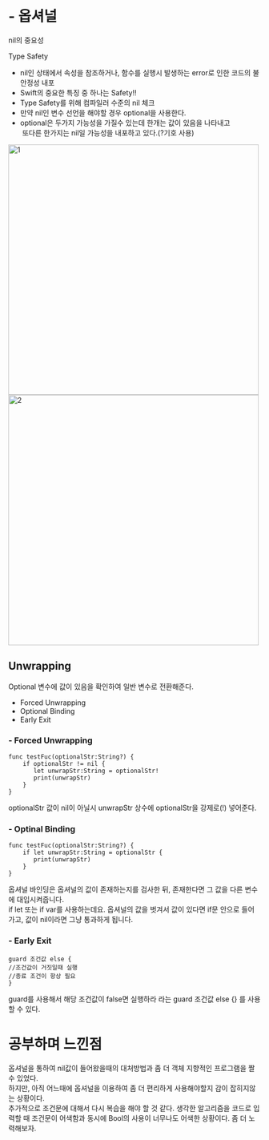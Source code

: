 # - 옵셔널

nil의 중요성

Type Safety

- nil인 상태에서 속성을 참조하거나, 함수를 실행시 발생하는 error로 인한 코드의 불안정성 내포 
- Swift의 중요한 특징 중 하나는 Safety!! 
- Type Safety를 위해 컴파일러 수준의 nil 체크 
- 만약 nil인 변수 선언을 해야할 경우 optional을 사용한다. 
- optional은 두가지 가능성을 가질수 있는데 한개는 값이 있음을 나타내고 <br> 또다른 한가지는 nil일 가능성을 내포하고 있다.(?기호 사용) 

<img width="500" alt="1" src="https://user-images.githubusercontent.com/35207193/35390869-30cb99b8-0220-11e8-8692-b092331effd8.png">

<img width="500" alt="2" src="https://user-images.githubusercontent.com/35207193/35390888-42c3e9ae-0220-11e8-9ffe-017ba6067aad.png">


##  Unwrapping

Optional 변수에 값이 있음을 확인하여 일반 변수로 전환해준다.<br>

- Forced Unwrapping
- Optional Binding
- Early Exit


### - Forced Unwrapping

```
func testFuc(optionalStr:String?) {
    if optionalStr != nil {
       let unwrapStr:String = optionalStr!
       print(unwrapStr)
    }
}
```

optionalStr 값이 nil이 아닐시 unwrapStr 상수에 optionalStr을 강제로(!) 넣어준다.

### - Optinal Binding

```
func testFuc(optionalStr:String?) {
    if let unwrapStr:String = optionalStr {
       print(unwrapStr)
    }
}
```
옵셔널 바인딩은 옵셔널의 값이 존재하는지를 검사한 뒤, 존재한다면 그 값을 다른 변수에 대입시켜줍니다.<br> if let 또는 if var를 사용하는데요. 옵셔널의 값을 벗겨서 값이 있다면 if문 안으로 들어가고, 값이 nil이라면 그냥 통과하게 됩니다.


### - Early Exit

```
guard 조건값 else {
//조건값이 거짓일때 실행
//종료 조건이 항상 필요 
}

```

guard를 사용해서 해당 조건값이 false면 실행하라 라는 guard 조건값 else {} 를 사용할 수 있다.


# 공부하며 느낀점

옵셔널을 통하여 nil값이 들어왔을때의 대처방법과 좀 더 객체 지향적인 프로그램을 짤 수 있었다.<br>
하지만, 아직 어느때에 옵셔널을 이용하여 좀 더 편리하게 사용해야할지 감이 잡히지않는 상황이다.<br>
추가적으로 조건문에 대해서 다시 복습을 해야 할 것 같다. 생각한 알고리즘을 코드로 입력할 때 조건문이 어색함과 동시에 Bool의 사용이 너무나도 어색한 상황이다. 좀 더 노력해보자.
